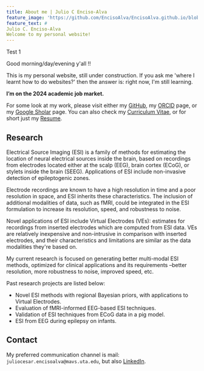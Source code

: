 ```yaml
---
title: About me | Julio C Enciso-Alva
feature_image: 'https://github.com/EncisoAlva/EncisoAlva.github.io/blob/main/img/banner_TB.jpg'
feature_text: # 
Julio C. Enciso-Alva
Welcome to my personal website!
---
```


Test 1

Good morning/day/evening y'all !! 

This is my personal website, still under construction. If you ask me 'where I learnt how to do websites?' then the answer is: right now, I'm still learning. 

**I’m on the 2024 academic job market.**

For some look at my work, please visit either my [GitHub](https://github.com/EncisoAlva), my [ORCID](https://orcid.org/0000-0002-8315-6849) page, or my [Google Sholar](https://scholar.google.com/citations?hl=en&user=qqw6kegAAAAJ) page.
You can also check my [Curriculum Vitae](https://drive.google.com/file/d/16ffsYed2Ywxk1RU7iuyarOfPSPB4JrA5/view), or for short just my [Resume](https://drive.google.com/file/d/16Z6UiZzPHBGGC_7kaPQ9gTS700gENO_n/view).

## Research

Electrical Source Imaging (ESI) is a family of methods for estimating the location of neural electrical sources inside the brain, based on recordings from electrodes located either at the scalp (EEG), brain cortex (ECoG), or stylets inside the brain (SEEG). Applications of ESI include non-invasive detection of epileptogenic zones.  

Electrode recordings are known to have a high resolution in time and a poor resolution in space, and ESI inherits these characteristics. The inclusion of additional modalities of data, such as fMRI, could be integrated in the ESI formulation to increase its resolution, speed, and robustness to noise. 

Novel applications of ESI include Virtual Electrodes (VEs): estimates for recordings from inserted electrodes which are computed from ESI data. VEs are relatively inexpensive and non-intrusive in comparison with inserted electrodes, and their characteristics and limitations are similar as the data modalities they're based on.  

My current research is focused on generating better multi-modal ESI methods, optimized for clinical applications and its requirements –better resolution, more robustness to noise, improved speed, etc.  

Past research projects are listed below:
* Novel ESI methods with regional Bayesian priors, with applications to Virtual Electrodes. 
* Evaluation of fMRI-informed EEG-based ESI techniques. 
* Validation of ESI techniques from ECoG data in a pig model. 
* ESI from EEG during epilepsy on infants. 

## Contact

My preferred communication channel is mail: `juliocesar.encisoalva@mavs.uta.edu`, but also [LinkedIn](https://www.linkedin.com/in/julio-enciso-alva/).

